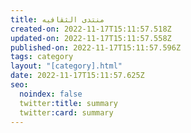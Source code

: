 ```yaml
---
title: منتدى الثقافيه
created-on: 2022-11-17T15:11:57.518Z
updated-on: 2022-11-17T15:11:57.558Z
published-on: 2022-11-17T15:11:57.596Z
tags: category
layout: "[category].html"
date: 2022-11-17T15:11:57.625Z
seo:
  noindex: false
  twitter:title: summary
  twitter:card: summary
---
```

